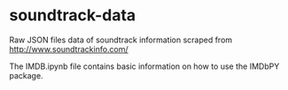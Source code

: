 # soundtrack-data

Raw JSON files data of soundtrack information scraped from http://www.soundtrackinfo.com/

The IMDB.ipynb file contains basic information on how to use the IMDbPY package.
